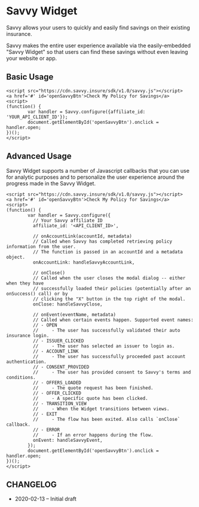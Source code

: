 # Savvy Widget

Savvy allows your users to quickly and easily find savings on their existing insurance.

Savvy makes the entire user experience available via the easily-embedded "Savvy Widget" so that users can find these savings without even leaving your website or app.

## Basic Usage

```
<script src="https://cdn.savvy.insure/sdk/v1.0/savvy.js"></script>
<a href='#' id='openSavvyBtn'>Check My Policy for Savings</a>
<script>
(function() {
        var handler = Savvy.configure({affiliate_id: 'YOUR_API_CLIENT_ID'});
        document.getElementById('openSavvyBtn').onclick = handler.open;
})();
</script>
```

## Advanced Usage

Savvy Widget supports a number of Javascript callbacks that you can use for analytic purposes and to personalize the user experience around the progress made in the Savvy Widget.

```
<script src="https://cdn.savvy.insure/sdk/v1.0/savvy.js"></script>
<a href='#' id='openSavvyBtn'>Check My Policy for Savings</a>
<script>
(function() {
        var handler = Savvy.configure({
          // Your Savvy affiliate ID
          affiliate_id: '<API_CLIENT_ID>',

          // onAccountLink(accountId, metadata)
          // Called when Savvy has completed retrieving policy information from the user.
          // The function is passed in an accountId and a metadata object.
          onAccountLink: handleSavvyAccountLink,

          // onClose()
          // Called when the user closes the modal dialog -- either when they have
          // successfully loaded their policies (potentially after an onSuccess() call) or by
          // clicking the "X" button in the top right of the modal.
          onClose: handleSavvyClose,

          // onEvent(eventName, metadata)
          // Called when certain events happen. Supported event names:
          // - OPEN
          //     - The user has successfully validated their auto insurance login.
          // - ISSUER_CLICKED
          //     - The user has selected an issuer to login as.
          // - ACCOUNT_LINK
          //     - The user has successfully proceeded past account authentication.
          // - CONSENT_PROVIDED
          //     - The user has provided consent to Savvy's terms and conditions.
          // - OFFERS_LOADED
          //     - The quote request has been finished.
          // - OFFER_CLICKED
          //     - A specific quote has been clicked.
          // - TRANSITION_VIEW
          //     - When the Widget transitions between views.
          // - EXIT
          //     - The flow has been exited. Also calls `onClose` callback.
          // - ERROR
          //     - If an error happens during the flow.
          onEvent: handleSavvyEvent,
        });
        document.getElementById('openSavvyBtn').onclick = handler.open;
})();
</script>
```

## CHANGELOG

* 2020-02-13 – Initial draft
